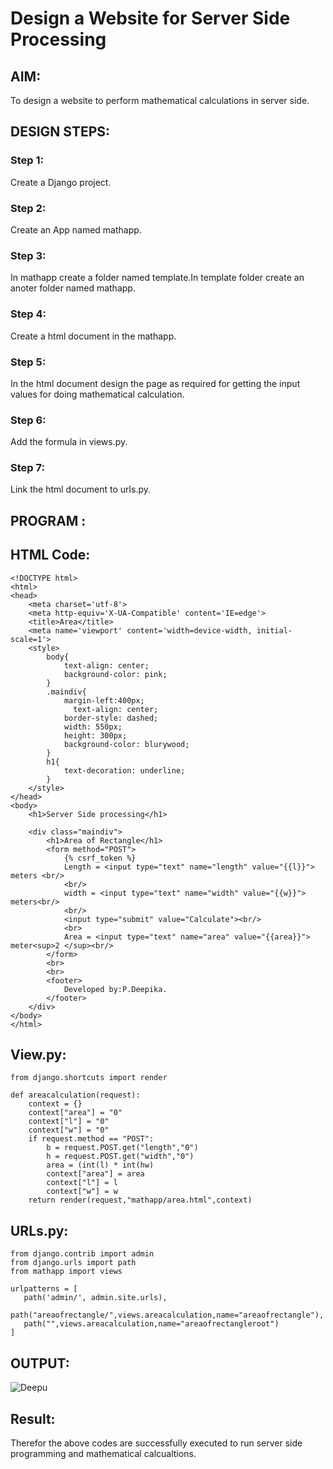 # Design a Website for Server Side Processing

## AIM:
To design a website to perform mathematical calculations in server side.

## DESIGN STEPS:

### Step 1:
Create a Django project.


### Step 2:
Create an App named mathapp.


### Step 3:
In mathapp create a folder named template.In template folder create an anoter folder named mathapp.


### Step 4:
Create a html document in the mathapp.


### Step 5:
In the html document design the page as required for getting the input values for doing mathematical calculation.


### Step 6:
Add the formula in views.py.


### Step 7:
Link the html document to urls.py.


## PROGRAM :
## HTML Code:
```
<!DOCTYPE html>
<html>
<head>
    <meta charset='utf-8'>
    <meta http-equiv='X-UA-Compatible' content='IE=edge'>
    <title>Area</title>
    <meta name='viewport' content='width=device-width, initial-scale=1'>
    <style>
        body{
            text-align: center;
            background-color: pink;
        }
        .maindiv{
            margin-left:400px;
              text-align: center;
            border-style: dashed;
            width: 550px;
            height: 300px;
            background-color: blurywood;
        }
        h1{
            text-decoration: underline;
        }
    </style>
</head>
<body>
    <h1>Server Side processing</h1>
    
    <div class="maindiv">
        <h1>Area of Rectangle</h1>
        <form method="POST">
            {% csrf_token %}
            Length = <input type="text" name="length" value="{{l}}"> meters <br/>
            <br/>
            width = <input type="text" name="width" value="{{w}}"> meters<br/>
            <br/>
            <input type="submit" value="Calculate"><br/>
            <br>
            Area = <input type="text" name="area" value="{{area}}"> meter<sup>2 </sup><br/>
        </form>
        <br>
        <br>
        <footer>
            Developed by:P.Deepika.
        </footer>
    </div>
</body>
</html>
```
## View.py:
```
from django.shortcuts import render

def areacalculation(request):
    context = {}
    context["area"] = "0"
    context["l"] = "0"
    context["w"] = "0"
    if request.method == "POST":
        b = request.POST.get("length","0")
        h = request.POST.get("width","0")
        area = (int(l) * int(hw)
        context["area"] = area
        context["l"] = l
        context["w"] = w
    return render(request,"mathapp/area.html",context)
```
## URLs.py:
```
from django.contrib import admin
from django.urls import path
from mathapp import views

urlpatterns = [
   path('admin/', admin.site.urls),
   path("areaofrectangle/",views.areacalculation,name="areaofrectangle"),
   path("",views.areacalculation,name="areaofrectangleroot")
]
```

## OUTPUT:
![Deepu](https://user-images.githubusercontent.com/94154679/154816020-cfbe95d9-641f-40ed-bf49-84c9aa09bd57.jpeg)

## Result:
Therefor the above codes are successfully executed to run server side programming and mathematical calcualtions.

